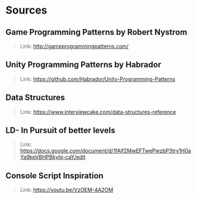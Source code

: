 # Sources

## Game Programming Patterns by Robert Nystrom
> Link: http://gameprogrammingpatterns.com/

## Unity Programming Patterns by Habrador
> Link: https://github.com/Habrador/Unity-Programming-Patterns

## Data Structures
> Link: https://www.interviewcake.com/data-structures-reference

## LD- In Pursuit of better levels
> Link: https://docs.google.com/document/d/1fAlf2MwEFTwePwzbP3try1H0aYa9kpVBHPBkyIq-caY/edit

## Console Script Inspiration
> Link: https://youtu.be/VzOEM-4A2OM
